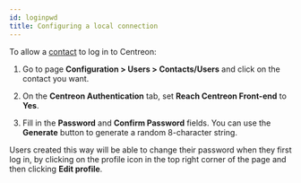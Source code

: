 ```yaml
---
id: loginpwd
title: Configuring a local connection
---
```


To allow a [contact](../monitoring/basic-objects/contacts) to log in to Centreon:

1. Go to page **Configuration > Users > Contacts/Users** and click on the contact you want.

2. On the **Centreon Authentication** tab, set **Reach Centreon Front-end** to **Yes**.

3. Fill in the **Password** and **Confirm Password** fields. You can use the **Generate** button to generate a random 8-character string.

Users created this way will be able to change their password when they first log in, by clicking on the profile icon in the top right corner of the page and then clicking **Edit profile**.